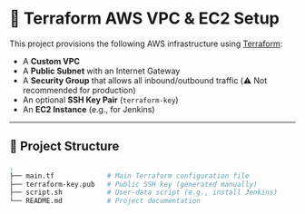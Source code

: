 # 🚀 Terraform AWS VPC & EC2 Setup

This project provisions the following AWS infrastructure using [Terraform](https://www.terraform.io/):

- A **Custom VPC**
- A **Public Subnet** with an Internet Gateway
- A **Security Group** that allows all inbound/outbound traffic (⚠️ Not recommended for production)
- An optional **SSH Key Pair** (`terraform-key`)
- An **EC2 Instance** (e.g., for Jenkins)

---

## 📁 Project Structure

```bash
.
├── main.tf             # Main Terraform configuration file
├── terraform-key.pub   # Public SSH key (generated manually)
├── script.sh           # User-data script (e.g., install Jenkins)
└── README.md           # Project documentation
